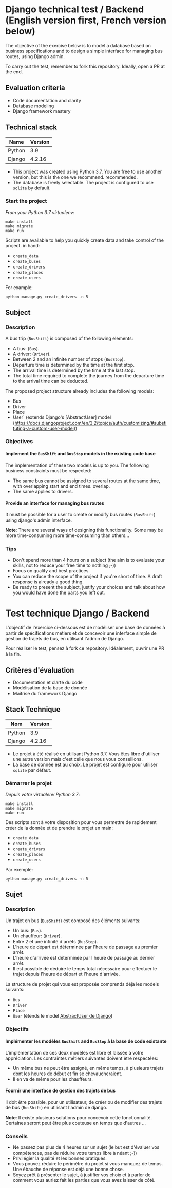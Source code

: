 # Django technical test / Backend (English version first, French version below)

The objective of the exercise below is to model a database based on business specifications and to 
design a simple interface for managing bus routes, using Django admin.

To carry out the test, remember to fork this repository. Ideally, open a PR at the end.

## Evaluation criteria

- Code documentation and clarity
- Database modeling
- Django framework mastery

## Technical stack

| Name | Version |
| ------ | ------- |
| Python | 3.9 |
| Django | 4.2.16 |

- This project was created using Python 3.7. You are free to use another version, but this is the one we recommend. 
recommended.
- The database is freely selectable. The project is configured to use `sqlite` by default.

### Start the project

*From your Python 3.7 virtualenv*:

```
make install
make migrate
make run
```

Scripts are available to help you quickly create data and take control of the project. 
in hand:

- `create_data`
- `create_buses`
- `create_drivers`
- `create_places`
- `create_users`

For example:

```
python manage.py create_drivers -n 5
```

## Subject

### Description

A bus trip (`BusShift`) is composed of the following elements:

- A bus: (`Bus`).
- A driver: (`Driver`).
- Between 2 and an infinite number of stops (`BusStop`).
- Departure time is determined by the time at the first stop.
- The arrival time is determined by the time at the last stop.
- The total time required to complete the journey from the departure time to the arrival time can be deducted.

The proposed project structure already includes the following models:
- Bus
- Driver
- Place
- User` (extends Django's [AbstractUser] model (https://docs.djangoproject.com/en/3.2/topics/auth/customizing/#substituting-a-custom-user-model))

### Objectives

#### Implement the `BusShift` and `BusStop` models in the existing code base

The implementation of these two models is up to you. The following business constraints 
must be respected:

- The same bus cannot be assigned to several routes at the same time, with overlapping start and end times. 
overlap.
- The same applies to drivers.

#### Provide an interface for managing bus routes

It must be possible for a user to create or modify bus routes (`BusShift`) using django's admin
interface.

**Note**: There are several ways of designing this functionality. Some may be more time-consuming
more time-consuming than others... 



### Tips

- Don't spend more than 4 hours on a subject (the aim is to evaluate your skills, not to reduce your free time to nothing ;-))
- Focus on quality and best practices.
- You can reduce the scope of the project if you're short of time. A draft response is already a good thing.
- Be ready to present the subject, justify your choices and talk about how you would have done the parts you left out.







# Test technique Django / Backend

L'objectif de l'exercice ci-dessous est de modéliser une base de données à partir de spécifications métiers et de 
concevoir une interface simple de gestion de trajets de bus, en utilisant l'admin de Django.

Pour réaliser le test, pensez à fork ce repository. Idéalement, ouvrir une PR à la fin.

## Critères d'évaluation

- Documentation et clarté du code
- Modélisation de la base de donnée
- Maîtrise du framework Django

## Stack Technique

| Nom    | Version |
| ------ | ------- |
| Python | 3.9     |
| Django | 4.2.16  |

 - Le projet à été réalisé en utilisant Python 3.7. Vous êtes libre d'utiliser une autre version mais c'est celle que 
 nous vous conseillons.
 - La base de donnée est au choix. Le projet est configuré pour utiliser `sqlite` par défaut.

### Démarrer le projet

*Depuis votre virtualenv Python 3.7*:

```
make install
make migrate
make run
```

Des scripts sont à votre disposition pour vous permettre de rapidement créer de la donnée et de prendre le projet en 
main:

 - `create_data`
 - `create_buses`
 - `create_drivers`
 - `create_places`
 - `create_users`

Par exemple:

```
python manage.py create_drivers -n 5
```

## Sujet

### Description

Un trajet en bus (`BusShift`) est composé des éléments suivants:

- Un bus: (`Bus`).
- Un chauffeur: (`Driver`).
- Entre 2 et une infinité d'arrêts (`BusStop`).
- L'heure de départ est déterminée par l'heure de passage au premier arrêt.
- L'heure d'arrivée est déterminée par l'heure de passage au dernier arrêt.
- Il est possible de déduire le temps total nécessaire pour effectuer le trajet depuis l'heure de départ et l'heure d'arrivée.

La structure de projet qui vous est proposée comprends déjà les models suivants:
 - `Bus`
 - `Driver`
 - `Place`
 - `User` (étends le model [AbstractUser de Django](https://docs.djangoproject.com/en/3.2/topics/auth/customizing/#substituting-a-custom-user-model))

### Objectifs

#### Implémenter les modèles `BusShift` and `BusStop` à la base de code existante

L'implémentation de ces deux modèles est libre et laissée à votre appréciation. Les contraintes métiers suivantes 
doivent être respectées:

 - Un même bus ne peut être assigné, en même temps, à plusieurs trajets dont les heures de début et fin se 
 chevaucheraient.
 - Il en va de même pour les chauffeurs.

#### Fournir une interface de gestion des trajets de bus

Il doit être possible, pour un utilisateur, de créer ou de modifier des trajets de bus (`BusShift`) en utilisant l'admin
de django.

**Note**: Il existe plusieurs solutions pour concevoir cette fonctionnalité. Certaines seront peut être plus couteuse
en temps que d'autres ... 

### Conseils

 - Ne passez pas plus de 4 heures sur un sujet (le but est d'évaluer vos compétences, pas de réduire votre temps libre à néant ;-))
 - Privilégier la qualité et les bonnes pratiques.
 - Vous pouvez réduire le périmètre du projet si vous manquez de temps. Une ébauche de réponse est déjà une bonne chose.
 - Soyez prêt à présenter le sujet, à justifier vos choix et à parler de comment vous auriez fait les parties que vous avez laisser de côté.
